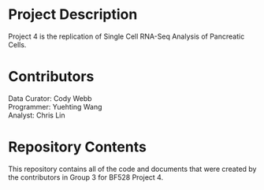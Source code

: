 # Project Description

Project 4 is the replication of Single Cell RNA-Seq Analysis of Pancreatic Cells.

# Contributors

Data Curator: Cody Webb  
Programmer: Yuehting Wang  
Analyst: Chris Lin

# Repository Contents

This repository contains all of the code and documents that were created by the contributors in Group 3 for BF528 Project 4.
